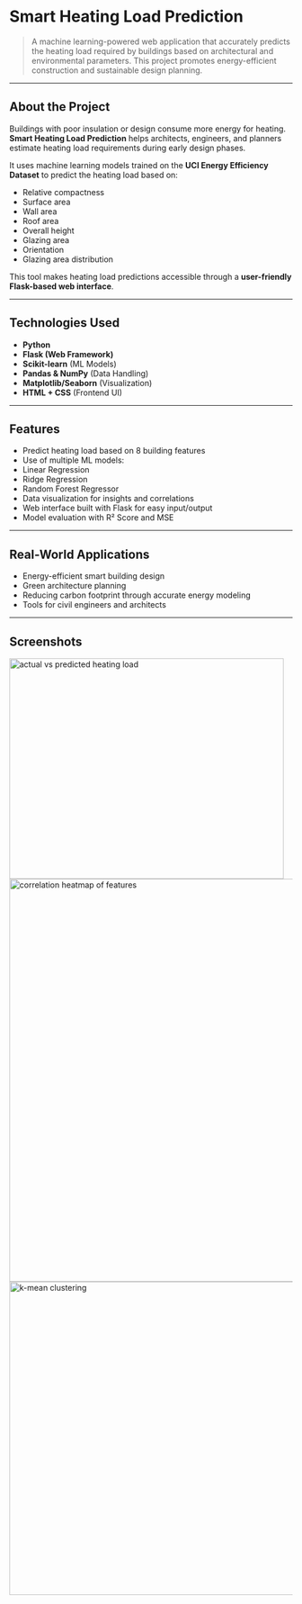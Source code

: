 #  Smart Heating Load Prediction

> A machine learning-powered web application that accurately predicts the heating load required by buildings based on architectural and environmental parameters. This project promotes energy-efficient construction and sustainable design planning.

---

##  About the Project

Buildings with poor insulation or design consume more energy for heating.  
**Smart Heating Load Prediction** helps architects, engineers, and planners estimate heating load requirements during early design phases.

It uses machine learning models trained on the **UCI Energy Efficiency Dataset** to predict the heating load based on:

- Relative compactness
- Surface area
- Wall area
- Roof area
- Overall height
- Glazing area
- Orientation
- Glazing area distribution

This tool makes heating load predictions accessible through a **user-friendly Flask-based web interface**.

---

##  Technologies Used

- **Python**  
- **Flask (Web Framework)**  
- **Scikit-learn** (ML Models)  
- **Pandas & NumPy** (Data Handling)  
- **Matplotlib/Seaborn** (Visualization)  
- **HTML + CSS** (Frontend UI)  

---

##  Features

-  Predict heating load based on 8 building features  
-  Use of multiple ML models:  
  - Linear Regression  
  - Ridge Regression  
  - Random Forest Regressor  
-  Data visualization for insights and correlations  
-  Web interface built with Flask for easy input/output  
-  Model evaluation with R² Score and MSE  

---

##  Real-World Applications

-  Energy-efficient smart building design  
-  Green architecture planning  
-  Reducing carbon footprint through accurate energy modeling  
-  Tools for civil engineers and architects

---

##  Screenshots

<img width="488" height="392" alt="actual vs predicted heating load" src="https://github.com/user-attachments/assets/3ba844d9-71c9-4e83-bf54-998516233066" />
<img width="807" height="716" alt="correlation heatmap of features" src="https://github.com/user-attachments/assets/08518fb9-a811-456f-a9c8-1faabdc96b31" />
<img width="699" height="557" alt="k-mean clustering" src="https://github.com/user-attachments/assets/189e51df-e4eb-433b-b012-881d5dbdf850" />

